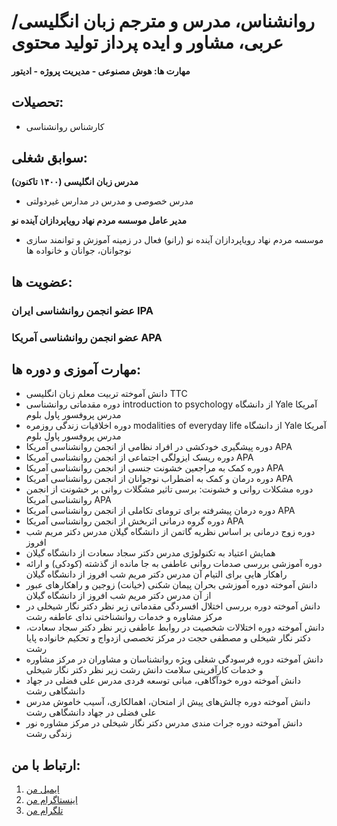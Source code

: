 # روانشناس، مدرس و مترجم زبان انگلیسی/عربی، مشاور و ایده پرداز تولید محتوی

#### مهارت ها: هوش مصنوعی - مدیریت پروژه - ادیتور 

## تحصیلات:
- کارشناس روانشناسی

## سوابق شغلی:
**مدرس زبان انگلیسی (۱۴۰۰ تاکنون)**
- مدرس خصوصی و مدرس در مدارس غیردولتی

**مدیر عامل موسسه مردم نهاد رویاپردازان آینده نو**
- موسسه مردم نهاد رویاپردازان آینده نو (رانو) فعال در زمینه آموزش و توانمند سازی نوجوانان، جوانان و خانواده ها
## عضویت ها:
### عضو انجمن روانشناسی ایران IPA
### عضو انجمن روانشناسی آمریکا APA


## مهارت آموزی و دوره ها:
- دانش آموخته تربیت معلم زبان انگلیسی TTC
- دوره مقدماتی روانشناسی introduction to psychology از دانشگاه Yale آمریکا مدرس پروفسور پاول بلوم
- دوره اخلاقیات زندگی روزمره modalities of everyday life از دانشگاه Yale آمریکا مدرس پروفسور پاول بلوم
- دوره پیشگیری خودکشی در افراد نظامی از انجمن روانشناسی آمریکا APA 
- دوره ریسک ایزولگی اجتماعی از انجمن روانشناسی آمریکا APA 
- دوره کمک به مراجعین خشونت جنسی از انجمن روانشناسی آمریکا APA
- دوره درمان و کمک به اضطراب نوجوانان از انجمن روانشناسی آمریکا APA
- دوره مشکلات روانی و خشونت: برسی تاثیر مشگلات روانی بر خشونت از انجمن روانشناسی آمریکا APA
- دوره درمان پیشرفته برای ترومای تکاملی از انجمن روانشناسی آمریکا APA
- دوره گروه درمانی اثربخش از انجمن روانشناسی آمریکا APA
- دوره زوج درمانی بر اساس نظریه گاتمن از دانشگاه گیلان مدرس دکتر مریم شب افروز
- همایش اعتیاد به تکنولوژی مدرس دکتر سجاد سعادت از دانشگاه گیلان
- دوره آموزشی بررسی صدمات روانی عاطفی به جا مانده از گذشته (کودکی) و ارائه راهکار هایی برای التیام آن مدرس دکتر مریم شب افروز از دانشگاه گیلان
- دانش آموخته دوره آموزشی بحران پیمان شکنی (خیانت) زوجین و راهکارهای عبور از آن مدرس دکتر مریم شب افروز از دانشگاه گیلان
- دانش آموخته دوره بررسی اختلال افسردگی مقدماتی زیر نظر دکتر نگار شیخلی در مرکز مشاوره و خدمات روانشناختی ندای عاطفه رشت
- دانش آموخته دوره اختلالات شخصیت در روابط عاطفی زیر نظر دکتر سجاد سعادت، دکتر نگار شیخلی و مصطفی حجت در مرکز تخصصی ازدواج و تحکیم خانواده پایا رشت
- دانش آموخته دوره فرسودگی شغلی ویژه روانشناسان و مشاوران در مرکز مشاوره و خدمات کارآفرینی سلامت دانش رشت زیر نظر دکتر نگار شیخلی
- دانش آموخته دوره خودآگاهی، مبانی توسعه فردی مدرس علی فضلی در جهاد دانشگاهی رشت
- دانش آموخته دوره چالش‌های پیش از امتحان، اهمالکاری، آسیب خاموش مدرس علی فضلی در جهاد دانشگاهی رشت
- دانش آموخته دوره جرات مندی مدرس دکتر نگار شیخلی در مرکز مشاوره نور زندگی رشت

  

## ارتباط با من:
1. [ایمیل من](alirezamoradioriginal@gmail.com)
2. [اینستاگرام من](https://www.instagram.com/alirezamoradi.psy?igsh=NXc5cDc5am1oY2Ro)
3. [تلگرام من](https://t.me/psychewriter)

